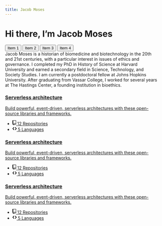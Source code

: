 ```yaml
---
title: Jacob Moses
---
```

# Hi there, I’m Jacob Moses
<nav class="UnderlineNav">
  <div class="UnderlineNav-body" role="tablist">
    <button class="UnderlineNav-item" role="tab" type="button" aria-selected="true">Item 1</button>
    <button class="UnderlineNav-item" role="tab" type="button">Item 2</button>
    <button class="UnderlineNav-item" role="tab" type="button">Item 3</button>
    <button class="UnderlineNav-item" role="tab" type="button">Item 4</button>
  </div>
</nav>
Jacob Moses is a historian of biomedicine and biotechnology in the 20th and 21st centuries, with a particular interest in issues of ethics and governance. I completed my PhD in History of Science at Harvard University and earned a secondary field in Science, Technology, and Society Studies. I am currently a postdoctoral fellow at Johns Hopkins University. After graduating from Vassar College, I worked for several years at The Hastings Center, a founding institution in bioethics.

<div class="col-6">
  <a class="d-block box-shadow-medium px-3 pt-4 pb-6 position-relative rounded-1 overflow-hidden no-underline" href="#">
    <div class="bg-blue position-absolute top-0 left-0 py-1 width-full"></div>
    <h3 class="text-gray-dark">Serverless architecture</h3>
    <p class="text-gray">
      Build powerful, event-driven, serverless architectures with these open-source libraries and frameworks.
    </p>
    <ul class="position-absolute bottom-0 pb-3 text-small text-gray list-style-none ">
      <li class="d-inline-block mr-1">
        <!-- <%= octicon "repo", :class => "mr-1" %> -->
        <svg class="octicon octicon-repo mr-1" viewBox="0 0 12 16" version="1.1" width="12" height="16" aria-hidden="true"><path fill-rule="evenodd" d="M4 9H3V8h1v1zm0-3H3v1h1V6zm0-2H3v1h1V4zm0-2H3v1h1V2zm8-1v12c0 .55-.45 1-1 1H6v2l-1.5-1.5L3 16v-2H1c-.55 0-1-.45-1-1V1c0-.55.45-1 1-1h10c.55 0 1 .45 1 1zm-1 10H1v2h2v-1h3v1h5v-2zm0-10H2v9h9V1z"></path></svg>
        12 Repositories
      </li>
      <li class="d-inline-block">
        <!-- <%= octicon "code", :class => "mr-1" %> -->
        <svg class="octicon octicon-code mr-1" viewBox="0 0 14 16" version="1.1" width="14" height="16" aria-hidden="true"><path fill-rule="evenodd" d="M9.5 3L8 4.5 11.5 8 8 11.5 9.5 13 14 8 9.5 3zm-5 0L0 8l4.5 5L6 11.5 2.5 8 6 4.5 4.5 3z"></path></svg>
        5 Languages
      </li>
    </ul>
  </a>
</div>

<div class="col-6">
  <a class="d-block box-shadow-medium px-3 pt-4 pb-6 position-relative rounded-1 overflow-hidden no-underline" href="#">
    <div class="bg-blue position-absolute top-0 left-0 py-1 width-full"></div>
    <h3 class="text-gray-dark">Serverless architecture</h3>
    <p class="text-gray">
      Build powerful, event-driven, serverless architectures with these open-source libraries and frameworks.
    </p>
    <ul class="position-absolute bottom-0 pb-3 text-small text-gray list-style-none ">
      <li class="d-inline-block mr-1">
        <!-- <%= octicon "repo", :class => "mr-1" %> -->
        <svg class="octicon octicon-repo mr-1" viewBox="0 0 12 16" version="1.1" width="12" height="16" aria-hidden="true"><path fill-rule="evenodd" d="M4 9H3V8h1v1zm0-3H3v1h1V6zm0-2H3v1h1V4zm0-2H3v1h1V2zm8-1v12c0 .55-.45 1-1 1H6v2l-1.5-1.5L3 16v-2H1c-.55 0-1-.45-1-1V1c0-.55.45-1 1-1h10c.55 0 1 .45 1 1zm-1 10H1v2h2v-1h3v1h5v-2zm0-10H2v9h9V1z"></path></svg>
        12 Repositories
      </li>
      <li class="d-inline-block">
        <!-- <%= octicon "code", :class => "mr-1" %> -->
        <svg class="octicon octicon-code mr-1" viewBox="0 0 14 16" version="1.1" width="14" height="16" aria-hidden="true"><path fill-rule="evenodd" d="M9.5 3L8 4.5 11.5 8 8 11.5 9.5 13 14 8 9.5 3zm-5 0L0 8l4.5 5L6 11.5 2.5 8 6 4.5 4.5 3z"></path></svg>
        5 Languages
      </li>
    </ul>
  </a>
</div>

<div class="col-6">
  <a class="d-block box-shadow-medium px-3 pt-4 pb-6 position-relative rounded-1 overflow-hidden no-underline" href="#">
    <div class="bg-blue position-absolute top-0 left-0 py-1 width-full"></div>
    <h3 class="text-gray-dark">Serverless architecture</h3>
    <p class="text-gray">
      Build powerful, event-driven, serverless architectures with these open-source libraries and frameworks.
    </p>
    <ul class="position-absolute bottom-0 pb-3 text-small text-gray list-style-none ">
      <li class="d-inline-block mr-1">
        <!-- <%= octicon "repo", :class => "mr-1" %> -->
        <svg class="octicon octicon-repo mr-1" viewBox="0 0 12 16" version="1.1" width="12" height="16" aria-hidden="true"><path fill-rule="evenodd" d="M4 9H3V8h1v1zm0-3H3v1h1V6zm0-2H3v1h1V4zm0-2H3v1h1V2zm8-1v12c0 .55-.45 1-1 1H6v2l-1.5-1.5L3 16v-2H1c-.55 0-1-.45-1-1V1c0-.55.45-1 1-1h10c.55 0 1 .45 1 1zm-1 10H1v2h2v-1h3v1h5v-2zm0-10H2v9h9V1z"></path></svg>
        12 Repositories
      </li>
      <li class="d-inline-block">
        <!-- <%= octicon "code", :class => "mr-1" %> -->
        <svg class="octicon octicon-code mr-1" viewBox="0 0 14 16" version="1.1" width="14" height="16" aria-hidden="true"><path fill-rule="evenodd" d="M9.5 3L8 4.5 11.5 8 8 11.5 9.5 13 14 8 9.5 3zm-5 0L0 8l4.5 5L6 11.5 2.5 8 6 4.5 4.5 3z"></path></svg>
        5 Languages
      </li>
    </ul>
  </a>
</div>
